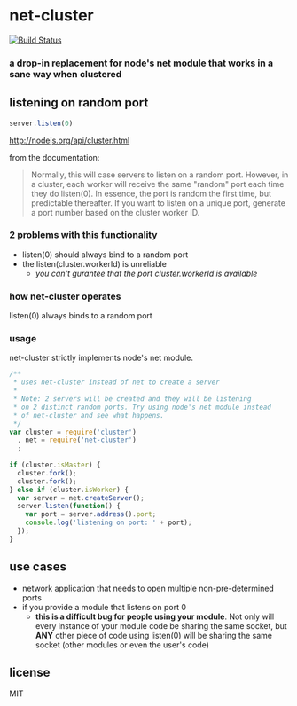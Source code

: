 net-cluster
===========

[![Build Status](https://secure.travis-ci.org/supershabam/net-cluster.png?branch=master)](http://travis-ci.org/supershabam/net-cluster)

### a drop-in replacement for node's net module that works in a sane way when clustered

## listening on random port

```javascript
server.listen(0)
```
http://nodejs.org/api/cluster.html

from the documentation:

> Normally, this will case servers to listen on a random port. However, in a cluster, each worker will receive the same "random" port each time they do listen(0). In essence, the port is random the first time, but predictable thereafter. If you want to listen on a unique port, generate a port number based on the cluster worker ID.

### 2 problems with this functionality
* listen(0) should always bind to a random port
* the listen(cluster.workerId) is unreliable
  - *you can't gurantee that the port cluster.workerId is available*

### how net-cluster operates
listen(0) always binds to a random port

### usage
net-cluster strictly implements node's net module.

```javascript
/**
 * uses net-cluster instead of net to create a server
 * 
 * Note: 2 servers will be created and they will be listening
 * on 2 distinct random ports. Try using node's net module instead
 * of net-cluster and see what happens.
 */
var cluster = require('cluster')
  , net = require('net-cluster')
  ;
  
if (cluster.isMaster) {
  cluster.fork();
  cluster.fork();
} else if (cluster.isWorker) {
  var server = net.createServer();
  server.listen(function() {
    var port = server.address().port;
    console.log('listening on port: ' + port);
  });
}
```

## use cases
* network application that needs to open multiple non-pre-determined ports
* if you provide a module that listens on port 0
  - **this is a difficult bug for people using your module**. Not 
    only will every instance of your module code be sharing the same 
    socket, but **ANY** other piece of code using listen(0) will be
    sharing the same socket (other modules or even the user's code)

## license
MIT
